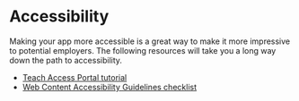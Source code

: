# Accessibility

Making your app more accessible is a great way to make it more impressive to potential employers.
The following resources will take you a long way down the path to accessibility.

* [Teach Access Portal tutorial][tap]
* [Web Content Accessibility Guidelines checklist][wcag]

[tap]: https://teachaccess.github.io/tutorial/
[wcag]: https://www.wuhcag.com/wcag-checklist/
